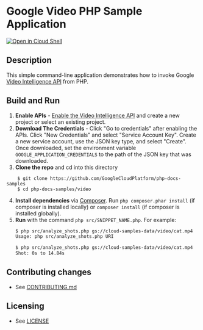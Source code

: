 # Google Video PHP Sample Application

[![Open in Cloud Shell][shell_img]][shell_link]

[shell_img]: http://gstatic.com/cloudssh/images/open-btn.svg
[shell_link]: https://console.cloud.google.com/cloudshell/open?git_repo=https://github.com/googlecloudplatform/php-docs-samples&page=editor&working_dir=video

## Description

This simple command-line application demonstrates how to invoke Google
[Video Intelligence API][video-api] from PHP.

[video-api]: https://cloud.google.com/video-intelligence/docs/quickstart-client-libraries

## Build and Run
1.  **Enable APIs** - [Enable the Video Intelligence API](
    https://console.cloud.google.com/flows/enableapi?apiid=videointelligence.googleapis.com)
    and create a new project or select an existing project.
2.  **Download The Credentials** - Click "Go to credentials" after enabling the APIs. Click
    "New Credentials"
    and select "Service Account Key". Create a new service account, use the JSON key type, and
    select "Create". Once downloaded, set the environment variable `GOOGLE_APPLICATION_CREDENTIALS`
    to the path of the JSON key that was downloaded.
3.  **Clone the repo** and cd into this directory
```
    $ git clone https://github.com/GoogleCloudPlatform/php-docs-samples
    $ cd php-docs-samples/video
```
4.  **Install dependencies** via [Composer](http://getcomposer.org/doc/00-intro.md).
    Run `php composer.phar install` (if composer is installed locally) or `composer install`
    (if composer is installed globally).
5.  **Run** with the command `php src/SNIPPET_NAME.php`. For example:
    ```sh
    $ php src/analyze_shots.php gs://cloud-samples-data/video/cat.mp4
    Usage: php src/analyze_shots.php URI

    $ php src/analyze_shots.php gs://cloud-samples-data/video/cat.mp4
    Shot: 0s to 14.84s
    ```

## Contributing changes

* See [CONTRIBUTING.md](../CONTRIBUTING.md)

## Licensing

* See [LICENSE](../LICENSE)
